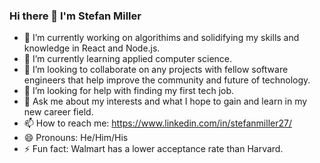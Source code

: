 ### Hi there 👋 I'm Stefan Miller

- 🔭 I’m currently working on algorithims and solidifying my skills and knowledge in React and Node.js.
- 🌱 I’m currently learning applied computer science.
- 👯 I’m looking to collaborate on any projects with fellow software engineers that help improve the community and future of technology.
- 🤔 I’m looking for help with finding my first tech job.
- 💬 Ask me about my interests and what I hope to gain and learn in my new career field.
- 📫 How to reach me: https://www.linkedin.com/in/stefanmiller27/
- 😄 Pronouns: He/Him/His
- ⚡ Fun fact: Walmart has a lower acceptance rate than Harvard.


<!--
**stefanmiller27/stefanmiller27** is a ✨ _special_ ✨ repository because its `README.md` (this file) appears on your GitHub profile.

Here are some ideas to get you started:

- 🔭 I’m currently working on algorithims and solidifying my skills and knowledge in React and Node.js
- 🌱 I’m currently learning applied computer science
- 👯 I’m looking to collaborate on any projects with fellow software engineers that help improve the community
- 🤔 I’m looking for help with finding my first tech job
- 💬 Ask me about my interests and what I hope to gain and learn in my new career
- 📫 How to reach me: https://www.linkedin.com/in/stefanmiller27/
- 😄 Pronouns: He/Him/His
- ⚡ Fun fact: Walmart has a lower acceptance rate than Harvard.
-->
